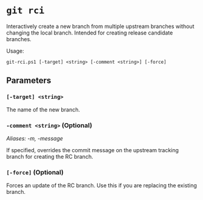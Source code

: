 # `git rci`

Interactively create a new branch from multiple upstream branches without changing the local branch. Intended for creating release candidate branches.

Usage:

    git-rci.ps1 [-target] <string> [-comment <string>] [-force]

## Parameters

### `[-target] <string>`

The name of the new branch.

### `-comment <string>` (Optional)

_Aliases: -m, -message_

If specified, overrides the commit message on the upstream tracking branch for creating the RC branch.

### `[-force]` (Optional)

Forces an update of the RC branch. Use this if you are replacing the existing branch.
